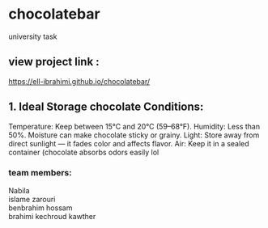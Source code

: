 # chocolatebar
university task 
## view project link : 
<https://ell-ibrahimi.github.io/chocolatebar/>

## 1. Ideal Storage chocolate Conditions:
Temperature:  Keep between 15°C and 20°C (59–68°F).
Humidity: Less than 50%. Moisture can make chocolate sticky or grainy.
Light: Store away from direct sunlight — it fades color and affects flavor.
Air: Keep it in a sealed container  (chocolate absorbs odors easily
lol

### team members:
Nabila  
islame zarouri  
benbrahim hossam  
brahimi
kechroud kawther
